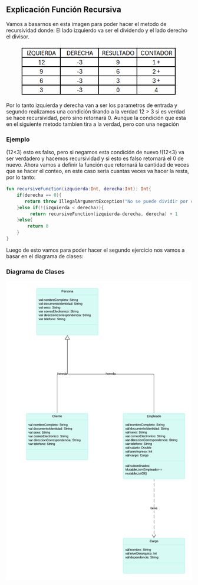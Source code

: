 ## Explicación Función Recursiva
Vamos a basarnos en esta imagen para poder hacer el metodo de recursividad donde: El lado izquierdo va ser el dividendo y el lado derecho el divisor.
<div align="center"> 
  
![Alter](Img/table.png)

</div>
Por lo tanto izquierda y derecha van a ser los parametros de entrada y segundo  realizamos una condición tirando a la verdad 12 > 3  si es verdad se hace recursividad, pero sino retornará 0.
Aunque la condición que esta en el siguiente metodo tambien tira a la verdad, pero con una negación

### Ejemplo
(12<3) esto es falso, pero si negamos esta condición de nuevo !(12<3) va ser verdadero y hacemos recursividad y si esto es falso retornará el 0 de nuevo.
Ahora vamos a definir la función que retornará la cantidad de veces que se hacer el conteo, en este caso seria cuantas veces va hacer la resta, por lo tanto:

```kotlin
fun recursiveFunction(izquierda:Int, derecha:Int): Int{
    if(derecha == 0){
       return throw IllegalArgumentException("No se puede dividir por cero")
    }else if(!(izquierda < derecha)){
         return recursiveFunction(izquierda-derecha, derecha) + 1
    }else{
        return 0
    }  
}
```
Luego de esto vamos para poder hacer el segundo ejercicio nos vamos a basar en el diagrama de clases:                       
### Diagrama de Clases


<div align="center"> 
  
![Alter](Img/class.png)

</div>

